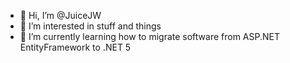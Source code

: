 - 👋 Hi, I’m @JuiceJW
- 👀 I’m interested in stuff and things
- 🌱 I’m currently learning how to migrate software from ASP.NET EntityFramework to .NET 5

